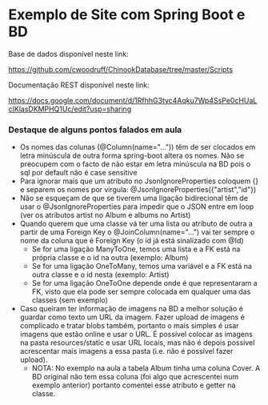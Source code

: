# Exemplo de Site com Spring Boot e BD

Base de dados disponível neste link:

https://github.com/cwoodruff/ChinookDatabase/tree/master/Scripts

Documentação REST disponível neste link:

https://docs.google.com/document/d/1RfhhG3tyc4Aqku7Wp4SsPe0cHUaLcIKlasDKMPHQ1Uc/edit?usp=sharing

### Destaque de alguns pontos falados em aula

- Os nomes das colunas (@Column(name="...")) têm de ser clocados em letra minúscula de outra forma spring-boot altera os nomes. Não se preocupem com o facto de não estar em letra minúscula na BD pois o sql por default não é case sensitive 
- Para ignorar mais que um atributo no JsonIgnoreProperties coloquem {} e separem os nomes por virgula: @JsonIgnoreProperties({"artist","id"})
- Não se esqueçam de que se tiverem uma ligação bidirecional têm de usar o @JsonIgnoreProperties para impedir que o JSON entre em loop (ver os atributos artist no Album e albums no Artist)
- Quando querem que uma classe vá ter uma lista ou atributo de outra a partir de uma Foreign Key o @JoinColumn(name="...") vai ter sempre o nome da coluna que é Foreign Key (o id já está sinalizado com @Id)
  - Se for uma ligação ManyToOne, temos uma lista e a FK está na própria classe e o id na outra (exemplo: Album)
  - Se for uma ligação OneToMany, temos uma variável e a FK está na outra classe e o id nesta (exemplo: Artist)
  - Se for uma ligação OneToOne depende onde é que representaram a FK, visto que ela pode ser sempre colocada em qualquer uma das classes (sem exemplo)
- Caso queiram ter informação de imagens na BD a melhor solução é guardar como texto um URL da imagem. Fazer upload de imagens é complicado e tratar blobs também, portanto o mais simples é usar imagens que estão online e usar o URL. É possível colocar as imagens na pasta resources/static e usar URL locais, mas não é depois possível acrescentar mais imagens a essa pasta (i.e. não é possível fazer upload).
  - NOTA: No exemplo na aula a tabela Album tinha uma coluna Cover. A BD original não tem essa coluna (foi algo que acrescentei num exemplo anterior) portanto comentei esse atributo e getter na classe. 
